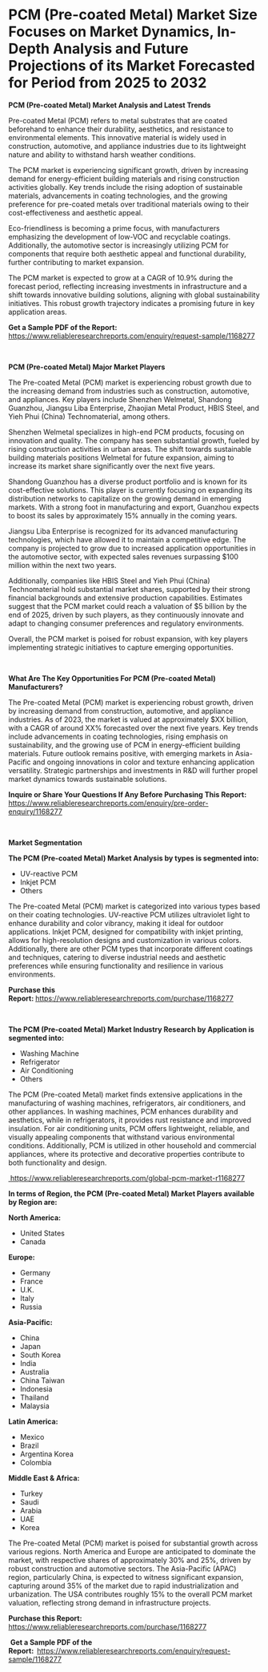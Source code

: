 <p><h1>PCM (Pre-coated Metal) Market Size Focuses on Market Dynamics, In-Depth Analysis and Future Projections of its Market Forecasted for Period from 2025 to 2032</h1></p><p><strong>PCM (Pre-coated Metal) Market Analysis and Latest Trends</strong></p>
<p><p>Pre-coated Metal (PCM) refers to metal substrates that are coated beforehand to enhance their durability, aesthetics, and resistance to environmental elements. This innovative material is widely used in construction, automotive, and appliance industries due to its lightweight nature and ability to withstand harsh weather conditions. </p><p>The PCM market is experiencing significant growth, driven by increasing demand for energy-efficient building materials and rising construction activities globally. Key trends include the rising adoption of sustainable materials, advancements in coating technologies, and the growing preference for pre-coated metals over traditional materials owing to their cost-effectiveness and aesthetic appeal. </p><p>Eco-friendliness is becoming a prime focus, with manufacturers emphasizing the development of low-VOC and recyclable coatings. Additionally, the automotive sector is increasingly utilizing PCM for components that require both aesthetic appeal and functional durability, further contributing to market expansion. </p><p>The PCM market is expected to grow at a CAGR of 10.9% during the forecast period, reflecting increasing investments in infrastructure and a shift towards innovative building solutions, aligning with global sustainability initiatives. This robust growth trajectory indicates a promising future in key application areas.</p></p>
<p><strong>Get a Sample PDF of the Report:&nbsp;</strong> <a href="https://www.reliableresearchreports.com/enquiry/request-sample/1168277?utm_campaign=2111&utm_medium=2&utm_source=Github&utm_content=ia&utm_term=15042025&utm_id=pcm-pre-coated-metal">https://www.reliableresearchreports.com/enquiry/request-sample/1168277</a></p>
<p>&nbsp;</p>
<p><strong>PCM (Pre-coated Metal) Major Market Players</strong></p>
<p><p>The Pre-coated Metal (PCM) market is experiencing robust growth due to the increasing demand from industries such as construction, automotive, and appliances. Key players include Shenzhen Welmetal, Shandong Guanzhou, Jiangsu Liba Enterprise, Zhaojian Metal Product, HBIS Steel, and Yieh Phui (China) Technomaterial, among others. </p><p>Shenzhen Welmetal specializes in high-end PCM products, focusing on innovation and quality. The company has seen substantial growth, fueled by rising construction activities in urban areas. The shift towards sustainable building materials positions Welmetal for future expansion, aiming to increase its market share significantly over the next five years.</p><p>Shandong Guanzhou has a diverse product portfolio and is known for its cost-effective solutions. This player is currently focusing on expanding its distribution networks to capitalize on the growing demand in emerging markets. With a strong foot in manufacturing and export, Guanzhou expects to boost its sales by approximately 15% annually in the coming years.</p><p>Jiangsu Liba Enterprise is recognized for its advanced manufacturing technologies, which have allowed it to maintain a competitive edge. The company is projected to grow due to increased application opportunities in the automotive sector, with expected sales revenues surpassing $100 million within the next two years.</p><p>Additionally, companies like HBIS Steel and Yieh Phui (China) Technomaterial hold substantial market shares, supported by their strong financial backgrounds and extensive production capabilities. Estimates suggest that the PCM market could reach a valuation of $5 billion by the end of 2025, driven by such players, as they continuously innovate and adapt to changing consumer preferences and regulatory environments. </p><p>Overall, the PCM market is poised for robust expansion, with key players implementing strategic initiatives to capture emerging opportunities.</p></p>
<p>&nbsp;</p>
<p><strong>What Are The Key Opportunities For PCM (Pre-coated Metal) Manufacturers?</strong></p>
<p><p>The Pre-coated Metal (PCM) market is experiencing robust growth, driven by increasing demand from construction, automotive, and appliance industries. As of 2023, the market is valued at approximately $XX billion, with a CAGR of around XX% forecasted over the next five years. Key trends include advancements in coating technologies, rising emphasis on sustainability, and the growing use of PCM in energy-efficient building materials. Future outlook remains positive, with emerging markets in Asia-Pacific and ongoing innovations in color and texture enhancing application versatility. Strategic partnerships and investments in R&D will further propel market dynamics towards sustainable solutions.</p></p>
<p><strong>Inquire or Share Your Questions If Any Before Purchasing This Report:</strong> <a href="https://www.reliableresearchreports.com/enquiry/pre-order-enquiry/1168277?utm_campaign=2111&utm_medium=2&utm_source=Github&utm_content=ia&utm_term=15042025&utm_id=pcm-pre-coated-metal">https://www.reliableresearchreports.com/enquiry/pre-order-enquiry/1168277</a></p>
<p>&nbsp;</p>
<p><strong>Market Segmentation</strong></p>
<p><strong>The PCM (Pre-coated Metal) Market Analysis by types is segmented into:</strong></p>
<p><ul><li>UV-reactive PCM</li><li>Inkjet PCM</li><li>Others</li></ul></p>
<p><p>The Pre-coated Metal (PCM) market is categorized into various types based on their coating technologies. UV-reactive PCM utilizes ultraviolet light to enhance durability and color vibrancy, making it ideal for outdoor applications. Inkjet PCM, designed for compatibility with inkjet printing, allows for high-resolution designs and customization in various colors. Additionally, there are other PCM types that incorporate different coatings and techniques, catering to diverse industrial needs and aesthetic preferences while ensuring functionality and resilience in various environments.</p></p>
<p><strong>Purchase this Report:&nbsp;</strong><a href="https://www.reliableresearchreports.com/purchase/1168277?utm_campaign=2111&utm_medium=2&utm_source=Github&utm_content=ia&utm_term=15042025&utm_id=pcm-pre-coated-metal">https://www.reliableresearchreports.com/purchase/1168277</a></p>
<p>&nbsp;</p>
<p><strong>The PCM (Pre-coated Metal) Market Industry Research by Application is segmented into:</strong></p>
<p><ul><li>Washing Machine</li><li>Refrigerator</li><li>Air Conditioning</li><li>Others</li></ul></p>
<p><p>The PCM (Pre-coated Metal) market finds extensive applications in the manufacturing of washing machines, refrigerators, air conditioners, and other appliances. In washing machines, PCM enhances durability and aesthetics, while in refrigerators, it provides rust resistance and improved insulation. For air conditioning units, PCM offers lightweight, reliable, and visually appealing components that withstand various environmental conditions. Additionally, PCM is utilized in other household and commercial appliances, where its protective and decorative properties contribute to both functionality and design.</p></p>
<p><a href="https://www.reliableresearchreports.com/global-pcm-market-r1168277?utm_campaign=2111&utm_medium=2&utm_source=Github&utm_content=ia&utm_term=15042025&utm_id=pcm-pre-coated-metal">&nbsp;https://www.reliableresearchreports.com/global-pcm-market-r1168277</a></p>
<p><strong>In terms of Region, the PCM (Pre-coated Metal) Market Players available by Region are:</strong></p>
<p>
    <p> <strong> North America: </strong>
        <ul>
            <li>United States</li>
            <li>Canada</li>
        </ul>
        </p> 
    <p> <strong> Europe: </strong>
        <ul>
            <li>Germany</li>
            <li>France</li>
            <li>U.K.</li>
            <li>Italy</li>
            <li>Russia</li>
        </ul>
        </p> 
    <p> <strong> Asia-Pacific: </strong>
        <ul>
            <li>China</li>
            <li>Japan</li>
            <li>South Korea</li>
            <li>India</li>
            <li>Australia</li>
            <li>China Taiwan</li>
            <li>Indonesia</li>
            <li>Thailand</li>
            <li>Malaysia</li>
        </ul>
        </p> 
    <p> <strong> Latin America: </strong>
        <ul>
            <li>Mexico</li>
            <li>Brazil</li>
            <li>Argentina Korea</li>
            <li>Colombia</li>
        </ul>
        </p> 
    <p> <strong> Middle East & Africa: </strong>
        <ul>
            <li>Turkey</li>
            <li>Saudi</li>
            <li>Arabia</li>
            <li>UAE</li>
            <li>Korea</li>
        </ul>
    </p>
    </p>
<p><p>The Pre-coated Metal (PCM) market is poised for substantial growth across various regions. North America and Europe are anticipated to dominate the market, with respective shares of approximately 30% and 25%, driven by robust construction and automotive sectors. The Asia-Pacific (APAC) region, particularly China, is expected to witness significant expansion, capturing around 35% of the market due to rapid industrialization and urbanization. The USA contributes roughly 15% to the overall PCM market valuation, reflecting strong demand in infrastructure projects.</p></p>
<p><strong>Purchase this Report: </strong><a href="https://www.reliableresearchreports.com/purchase/1168277?utm_campaign=2111&utm_medium=2&utm_source=Github&utm_content=ia&utm_term=15042025&utm_id=pcm-pre-coated-metal">https://www.reliableresearchreports.com/purchase/1168277</a></p>
<p>&nbsp;<strong>Get a Sample PDF of the Report:&nbsp;&nbsp;</strong><a href="https://www.reliableresearchreports.com/enquiry/request-sample/1168277?utm_campaign=2111&utm_medium=2&utm_source=Github&utm_content=ia&utm_term=15042025&utm_id=pcm-pre-coated-metal">https://www.reliableresearchreports.com/enquiry/request-sample/1168277</a></p>
<p><strong></strong></p>
<p><p></p><p></p><p></p></p>
